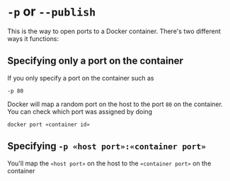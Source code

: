 # `-p` or `--publish`
This is the way to open ports to a Docker container. There's two different ways it functions:

## Specifying only a port on the container
If you only specify a port on the container such as

```
-p 80
```

Docker will map a random port on the host to the port `80` on the container. You can check which port was assigned by doing

```
docker port «container id»
```

## Specifying `-p «host port»:«container port»`
You'll map the `«host port»` on the host to the `«container port»` on the container
